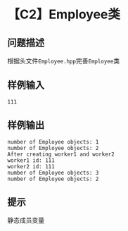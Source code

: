 # 【C2】Employee类

## 问题描述

根据头文件`Employee.hpp`完善`Employee`类

## 样例输入

```
111
```

## 样例输出

```
number of Employee objects: 1
number of Employee objects: 2
After creating worker1 and worker2
worker1 id: 111
worker2 id: 111
number of Employee objects: 3
number of Employee objects: 2
```

## 提示

静态成员变量

